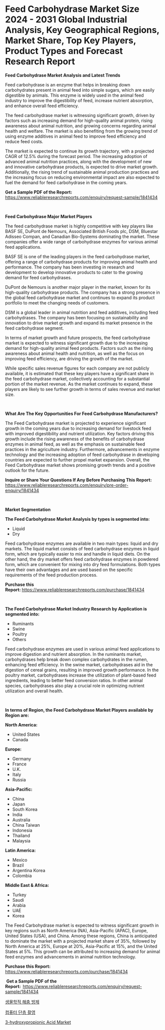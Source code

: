 <p><h1>Feed Carbohydrase Market Size 2024 - 2031 Global Industrial Analysis, Key Geographical Regions, Market Share, Top Key Players, Product Types and Forecast Research Report</h1></p><p><strong>Feed Carbohydrase Market Analysis and Latest Trends</strong></p>
<p><p>Feed carbohydrase is an enzyme that helps in breaking down carbohydrates present in animal feed into simple sugars, which are easily digestible by animals. This enzyme is widely used in the animal feed industry to improve the digestibility of feed, increase nutrient absorption, and enhance overall feed efficiency.</p><p>The feed carbohydrase market is witnessing significant growth, driven by factors such as increasing demand for high-quality animal protein, rising awareness about animal nutrition, and growing concerns regarding animal health and welfare. The market is also benefiting from the growing trend of using enzyme additives in animal feed to improve feed efficiency and reduce feed costs.</p><p>The market is expected to continue its growth trajectory, with a projected CAGR of 12.5% during the forecast period. The increasing adoption of advanced animal nutrition practices, along with the development of new and innovative carbohydrase products, is expected to drive market growth. Additionally, the rising trend of sustainable animal production practices and the increasing focus on reducing environmental impact are also expected to fuel the demand for feed carbohydrase in the coming years.</p></p>
<p><strong>Get a Sample PDF of the Report:&nbsp;</strong> <a href="https://www.reliableresearchreports.com/enquiry/request-sample/1841434">https://www.reliableresearchreports.com/enquiry/request-sample/1841434</a></p>
<p>&nbsp;</p>
<p><strong>Feed Carbohydrase Major Market Players</strong></p>
<p><p>The feed carbohydrase market is highly competitive with key players like BASF SE, DuPont de Nemours, Associated British Foods plc, DSM, Bluestar Adisseo Compan, and Canadian Bio-Systems dominating the market. These companies offer a wide range of carbohydrase enzymes for various animal feed applications.</p><p>BASF SE is one of the leading players in the feed carbohydrase market, offering a range of carbohydrase products for improving animal health and performance. The company has been investing in research and development to develop innovative products to cater to the growing demand for feed carbohydrases.</p><p>DuPont de Nemours is another major player in the market, known for its high-quality carbohydrase products. The company has a strong presence in the global feed carbohydrase market and continues to expand its product portfolio to meet the changing needs of customers.</p><p>DSM is a global leader in animal nutrition and feed additives, including feed carbohydrases. The company has been focusing on sustainability and innovation to drive market growth and expand its market presence in the feed carbohydrase segment.</p><p>In terms of market growth and future prospects, the feed carbohydrase market is expected to witness significant growth due to the increasing demand for high-quality animal feed products. Factors such as the rising awareness about animal health and nutrition, as well as the focus on improving feed efficiency, are driving the growth of the market.</p><p>While specific sales revenue figures for each company are not publicly available, it is estimated that these key players have a significant share in the feed carbohydrase market, collectively accounting for a substantial portion of the market revenue. As the market continues to expand, these players are likely to see further growth in terms of sales revenue and market size.</p></p>
<p>&nbsp;</p>
<p><strong>What Are The Key Opportunities For Feed Carbohydrase Manufacturers?</strong></p>
<p><p>The Feed Carbohydrase market is projected to experience significant growth in the coming years due to increasing demand for livestock feed with improved digestibility and nutrient utilization. Key factors driving this growth include the rising awareness of the benefits of carbohydrase enzymes in animal feed, as well as the emphasis on sustainable feed practices in the agriculture industry. Furthermore, advancements in enzyme technology and the increasing adoption of feed carbohydrase in developing countries are expected to further propel market expansion. Overall, the Feed Carbohydrase market shows promising growth trends and a positive outlook for the future.</p></p>
<p><strong>Inquire or Share Your Questions If Any Before Purchasing This Report:</strong> <a href="https://www.reliableresearchreports.com/enquiry/pre-order-enquiry/1841434">https://www.reliableresearchreports.com/enquiry/pre-order-enquiry/1841434</a></p>
<p>&nbsp;</p>
<p><strong>Market Segmentation</strong></p>
<p><strong>The Feed Carbohydrase Market Analysis by types is segmented into:</strong></p>
<p><ul><li>Liquid</li><li>Dry</li></ul></p>
<p><p>Feed carbohydrase enzymes are available in two main types: liquid and dry markets. The liquid market consists of feed carbohydrase enzymes in liquid form, which are typically easier to mix and handle in liquid diets. On the other hand, the dry market offers feed carbohydrase enzymes in powdered form, which are convenient for mixing into dry feed formulations. Both types have their own advantages and are used based on the specific requirements of the feed production process.</p></p>
<p><strong>Purchase this Report:&nbsp;</strong><a href="https://www.reliableresearchreports.com/purchase/1841434">https://www.reliableresearchreports.com/purchase/1841434</a></p>
<p>&nbsp;</p>
<p><strong>The Feed Carbohydrase Market Industry Research by Application is segmented into:</strong></p>
<p><ul><li>Ruminants</li><li>Swine</li><li>Poultry</li><li>Others</li></ul></p>
<p><p>Feed carbohydrase enzymes are used in various animal feed applications to improve digestion and nutrient absorption. In the ruminants market, carbohydrases help break down complex carbohydrates in the rumen, enhancing feed efficiency. In the swine market, carbohydrases aid in the digestion of cereal grains, resulting in improved growth performance. In the poultry market, carbohydrases increase the utilization of plant-based feed ingredients, leading to better feed conversion ratios. In other animal species, carbohydrases also play a crucial role in optimizing nutrient utilization and overall health.</p></p>
<p>&nbsp;</p>
<p><strong>In terms of Region, the Feed Carbohydrase Market Players available by Region are:</strong></p>
<p>
    <p> <strong> North America: </strong>
        <ul>
            <li>United States</li>
            <li>Canada</li>
        </ul>
        </p> 
    <p> <strong> Europe: </strong>
        <ul>
            <li>Germany</li>
            <li>France</li>
            <li>U.K.</li>
            <li>Italy</li>
            <li>Russia</li>
        </ul>
        </p> 
    <p> <strong> Asia-Pacific: </strong>
        <ul>
            <li>China</li>
            <li>Japan</li>
            <li>South Korea</li>
            <li>India</li>
            <li>Australia</li>
            <li>China Taiwan</li>
            <li>Indonesia</li>
            <li>Thailand</li>
            <li>Malaysia</li>
        </ul>
        </p> 
    <p> <strong> Latin America: </strong>
        <ul>
            <li>Mexico</li>
            <li>Brazil</li>
            <li>Argentina Korea</li>
            <li>Colombia</li>
        </ul>
        </p> 
    <p> <strong> Middle East & Africa: </strong>
        <ul>
            <li>Turkey</li>
            <li>Saudi</li>
            <li>Arabia</li>
            <li>UAE</li>
            <li>Korea</li>
        </ul>
    </p>
    </p>
<p><p>The Feed Carbohydrase market is expected to witness significant growth in key regions such as North America (NA), Asia-Pacific (APAC), Europe, United States (USA), and China. Among these regions, China is anticipated to dominate the market with a projected market share of 35%, followed by North America at 25%, Europe at 20%, Asia-Pacific at 15%, and the United States at 5%. This growth can be attributed to increasing demand for animal feed enzymes and advancements in animal nutrition technology.</p></p>
<p><strong>Purchase this Report: </strong><a href="https://www.reliableresearchreports.com/purchase/1841434">https://www.reliableresearchreports.com/purchase/1841434</a></p>
<p>&nbsp;<strong>Get a Sample PDF of the Report:&nbsp;&nbsp;</strong><a href="https://www.reliableresearchreports.com/enquiry/request-sample/1841434">https://www.reliableresearchreports.com/enquiry/request-sample/1841434</a></p>
<p><strong></strong></p>
<p><p><a href="https://medium.com/@akhooha50888/%EC%83%9D%EB%AC%BC%ED%95%99%EC%A0%81-%EB%B0%A9%EC%A0%9C-%EC%8B%9C%EC%9E%A5-%EC%A0%84%EB%A7%9D-%EC%82%B0%EC%97%85-%EA%B0%9C%EC%9A%94-%EB%B0%8F-%EC%98%88%EC%B8%A1-2024%EB%85%84%EB%B6%80%ED%84%B0-2031%EB%85%84-08e9274fc7ef">생물학적 해충 방제</a></p><p><a href="https://medium.com/@plelbej847484502/2024%EB%85%84%EB%B6%80%ED%84%B0-2031%EB%85%84%EA%B9%8C%EC%A7%80%EC%9D%98-%EA%B8%B0%EA%B0%84%EC%97%90-%EB%8C%80%ED%95%9C-%EC%BB%B4%ED%93%A8%ED%84%B0-%EB%8B%A8%EC%B8%B5-%EC%B4%AC%EC%98%81-%EB%B6%84%EC%84%9D-%EB%B0%8F-%EA%B7%9C%EB%AA%A8-%EC%98%88%EC%B8%A1-4cb57659fbfe">컴퓨터 단층 촬영</a></p><p><a href="https://view.publitas.com/reportprime-1/3-hydroxypropionic-acid-market-research-report-forecasted-for-period-from-2024-2031-by-market-type-market-application-and-region/">3-hydroxypropionic Acid Market</a></p></p>